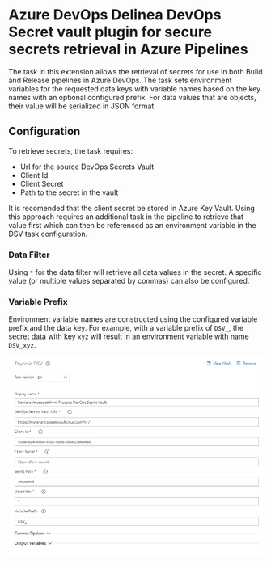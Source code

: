 # Azure DevOps Delinea DevOps Secret vault plugin for secure secrets retrieval in Azure Pipelines

The task in this extension allows the retrieval of secrets for use in both Build and Release pipelines in Azure DevOps.
The task sets environment variables for the requested data keys with variable names based on the key names with an optional configured prefix.
For data values that are objects, their value will be serialized in JSON format.

## Configuration

To retrieve secrets, the task requires:

- Url for the source DevOps Secrets Vault
- Client Id
- Client Secret
- Path to the secret in the vault

It is recomended that the client secret be stored in Azure Key Vault.
Using this approach requires an additional task in the pipeline to retrieve that value first which can then be referenced as an environment variable in the DSV task configuration.

### Data Filter

Using `*` for the data filter will retrieve all data values in the secret.
A specific value (or multiple values separated by commas) can also be configured.

### Variable Prefix

Environment variable names are constructed using the configured variable prefix and the data key.
For example, with a variable prefix of `DSV_`, the secret data with key `xyz` will result in an environment variable with name `DSV_xyz`.

![Azure DevOps Delinea DevOps Secret vault plugin сonfiguration](/images/task-config.png)
